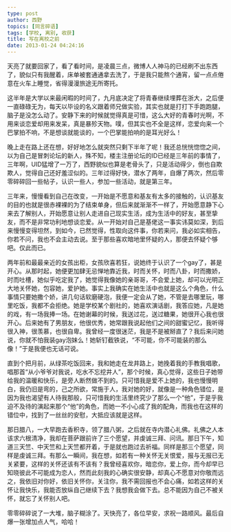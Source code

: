 ```yaml
---
type: post
author: 西野
topics: [同言碎语]
tags: [学校, 离别, 收获]
title: 写在离校之前
date: 2013-01-24 04:24:16 
---
```


天亮了就要回家了，看了看时间，是凌晨三点，微博人人神马的已经刷不出东西了，貌似只有我醒着，床单被套通通拿去洗了，于是我只能熬个通宵，留一点点倦意在火车上睡觉，省得漫漫旅途无所寄托。

这半年是大学以来最闲暇的时间了，九月底决定了将青春继续埋葬在浙大，之后便一直碌碌无为，每天以毕设的名义跟着师兄做实验，其实也就是打打下手跑跑腿，脑子是没怎么动了。安静下来的时候就觉得真是可惜，这么大好的青春时光啊，不用来谈恋爱却用来发呆，真是暴殄天物。噗，但其实也不全是这样，恋爱向来一个巴掌拍不响，不是想谈就能谈的，一个巴掌能拍响的是耳光好么！

晚上走在路上还在想，好好地怎么就突然只剩下半年了呢！我还总恍恍惚惚之间，以为自己是冒刺论坛的新人，殊不知，楼主注册论坛的ID已经是三年前的事情了，三年啊，UID猛增了一万了，西野貌似也算是老骨头了，只是活动得少，倒也自欺欺人，觉得自己还好羞涩似的。三年过得好快，潜水了两年，自爆了两次，然后零零碎碎回一些帖子，认识一些人，参加一些活动，就是第三年。

三年来，慢慢看到自己在改变，一开始是不愿意和基友有太多的接触的，认识基友的目的也就是很赤裸裸的为了结束单身，但后来就渐渐不一样了，开始愿意静下心来去了解别人，开始愿意让别人走进自己现实生活，成为生活中的好友，甚至挚友，而不是非常功利地想谈恋爱。从一开始对自己是基佬这一事实讳莫如深，到后来慢慢变得坦然，到如今，已然觉得，性取向这件事，你若来问，我必如实相告，你若不问，我也不会主动去说。至于那些喜欢暗地里怀疑的人，那便去怀疑个够吧。仅此而已。

两年前和最最亲近的女孩出柜，女孩欣喜若狂，说她终于认识了一个gay了，甚是开心。从那时起，她便更加肆无忌惮地靠近我，时而关怀，时而八卦，时而撒娇，时而吐槽，她似乎吃定我了，她觉得我像她的亲哥哥，不会爱上她，却可以光明正大地关怀她，包容她，爱护她。事实上我确实在她生活中也就是这么个角色，什么事情只要她撒个娇，讲几句话软磨硬泡，我便一定会从了她，不管是去哪里玩，哪里吃饭，我都不会拒绝。她是学校某个剧社的，她喜欢演话剧，我答应她，凡是她的戏，有一场我捧一场。在她谢幕的时候，我送过花，送过糖果，她很开心我也很开心。后来她有了男朋友，他很优秀，她常跟我说起他们之间的甜蜜记忆，我听得很入神，很羡慕，也很自卑。我曾经一度很迷茫，我是不是被掰直了？我后来问她说，你就不怕我装gay泡妹么！她斩钉截铁说，“不可能，你不可能装的那么像！”于是我便也无话可说。

直到个把月前，从绿茶吃饭回来，我和她走在龙井路上，她挽着我的手教我唱歌，唱那首“从小爷爷对我说，吃水不忘挖井人”，那个时候，真心觉得，这些日子她带给我的温暖和快乐，是旁人断然做不到的。只可惜我是爱不上她的，我也慢慢明白，我仍旧是弯的，己之所欲，常施于人，我对她的好，就像是一种角色错位，是因为我也渴望有人待我那般，只可惜我的生活里终究少了那么一个“他”，于是乎我迫不及待的演起来那个“他”的角色，而她一不小心成了我的配角，而我也在这样的错位中，找到了一丝丝的安慰，大抵应该就是这样。

那日腊八，一大早跑去香积寺，领了腊八粥，之后就在寺内潜心礼佛。礼佛之人本该求六根清净，我却在菩萨跟前许了三个愿望，并虔诚三拜、问讯。那日下午，知道三天竺、中天竺和上天竺都开着，于是就也跑过去祈福。同样是那三个愿望，同样是虔诚三拜。有那么一瞬间，我在想，如若有一种关怀无关恨爱，报与无报已无关紧要，这样的关怀还该有不该有？我曾经喜欢你，暗恋你，爱上你，而今却早已知晓彼此不可能成为恋人，然而此刻我的心确实很安静，却真心不愿意对你敬而远之，我依旧对你好，依旧关怀你，关注你，我不需回报也不会心痛，如若这样的关怀让我快乐，我能否放纵自己继续下去？我想我会做下去。总不能因为自己不被关怀，就忘了关怀别人吧。

零零碎碎说了一大堆，脑子糊涂了。天快亮了，各位早安，求祝一路顺风。最后自爆一张增加点人气，哈哈！